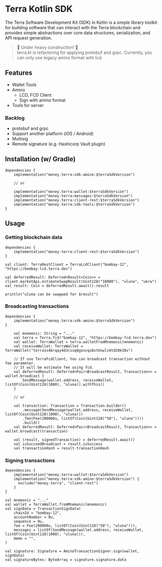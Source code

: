 # Terra Kotlin SDK
The Terra Software Development Kit (SDK) in Kotlin is a simple library toolkit for building software that can interact
with the Terra blockchain and provides simple abstractions over core data structures, serialization, and API request generation.

> 🚧 Under heavy construction! 🚧 \
terra.kt is refactoring for applying protobuf and grpc.
Currently, you can only use legacy amino format with lcd.

## Features
* Wallet Tools
* Amino
  * LCD, FCD Client
  * Sign with amino format
* Tools for server

### Backlog
* protobuf and grpc
* Support another platform (iOS / Android)
* Multisig
* Remote signature (e.g. Hashicorp Vault plugin)

## Installation (w/ Gradle)
```
dependencies {
    implementation("money.terra:sdk-amino:$terraSdkVersion")
    
    // or
    
    implementation("money.terra:wallet:$terraSdkVersion")
    implementation("money.terra:messages:$terraSdkVersion")
    implementation("money.terra:client-rest:$terraSdkVersion")
    implementation("money.terra:sdk-tools:$terraSdkVersion")
}
```

## Usage
### Getting blockchain data
```
dependencies {
    implementation("money-terra:client-rest:$terraSdkVersion")
}
```
```
val client: TerraRestClient = TerraLcdClient("bombay-12", "https://bombay-lcd.terra.dev")

val deferredResult: Deferred<Result<Coin>> = client.marketApi.estimateSwapResult(Uint128("10000"), "uluna", "ukrw")
val result: Coin = deferredResult.await().result

println("uluna can be swapped for $result")
```
### Broadcasting transactions
```
dependencies {
    implementation("money.terra:sdk-amino:$terraSdkVersion")
}
```
```
    val mnemonic: String = "..."
    val terra = Terra.fcd("bombay-12", "https://bombay-fcd.terra.dev")
    val wallet: TerraWallet = terra.walletFromMnemonic(mnemonic)
    val receiveWallet: TerraWallet = TerraWallet("terra1x46rqay4d3cssq8gxxvqz8xt6nwlz4td20k38v")
    
    // If use TerraFcdClient, You can broadcast transaction without fee parameter.
    // It will be estimate fee using fcd.
    val deferredResult: Deferred<Pair<BroadcastResult, Transaction>> = wallet.broadcast {
        SendMessage(wallet.address, receiveWallet, listOf(Coin(Uint128(1000), "uluna)).withThis()
    }
    
    // or
    
    val transaction: Transaction = Transaction.builder()
        .message(SendMessage(wallet.address, receiveWallet, listOf(Coin(Uint128(1000), "uluna)))
        .fee(Fee(200000u, listOf(Coin(Uint128("50"), "uluna"))))
        .build()
    val deferredResult: Deferred<Pair<BroadcastResult, Transaction>> = wallet.broadcast(transaction)
    
    val (result, signedTransaction) = deferredResult.await()
    val isSucceedBroadcast = result.isSuccess
    val transactionHash = result.transactionHash
```
### Signing transactions
```
dependencies {
    implementation("money.terra:wallet:$terraSdkVersion")
    implementation("money.terra:sdk-amino:$terraSdkVersion") {
      exclude("money.terra", "client-rest")
    }
}
```
```
val mnemonic = "..."
val wallet = TerraWallet.fromMnemonic(mnemonic)
val signData = TransactionSignData(
    chainId = "bombay-12",
    accountNumber = 0u,
    sequence = 0u,
    fee = Fee(200000u, listOf(Coin(Uint128("50"), "uluna"))),
    messages = listOf(SendMessage(wallet.address, receiveWallet, listOf(Coin(Uint128(1000), "uluna))),
    memo = "",
)

val signature: Signature = AminoTransactionSigner.sign(wallet, signData)
val signatureBytes: ByteArray = signature.signature.data
```
